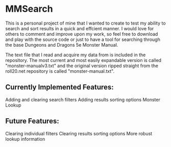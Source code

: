 # MMSearch
This is a personal project of mine that I wanted to create to test my ability
to search and sort results in a quick and effcient manner. I would love for
others to comment and improve upon my work, so feel free to download and play
with the source code or just to have a tool for searching through the base
Dungeons and Dragons 5e Monster Manual.

The text file that I read and acquire my data from is included in the repository.
The most current and most easily expandable version is called "monster-manualv3.txt"
and the original version ripped straight from the roll20.net repository is called
"monster-manual.txt".

Currently Implemented Features:
-------------------------------
Adding and clearing search filters
Adding results sorting options
Monster Lookup

Future Features:
----------------
Clearing individual filters
Clearing results sorting options
More robust lookup information
